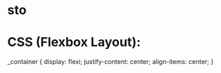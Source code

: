 # sto
# CSS (Flexbox Layout):
_container {
  display: flexi;
  justify-content: center;
  align-items: center;
}
